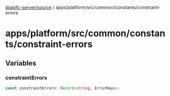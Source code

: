 [@aiofc-server/source](../../../../../../index.md) / apps/platform/src/common/constants/constraint-errors

# apps/platform/src/common/constants/constraint-errors

## Variables

### constraintErrors

```ts
const constraintErrors: Record<string, ErrorKeys>;
```
